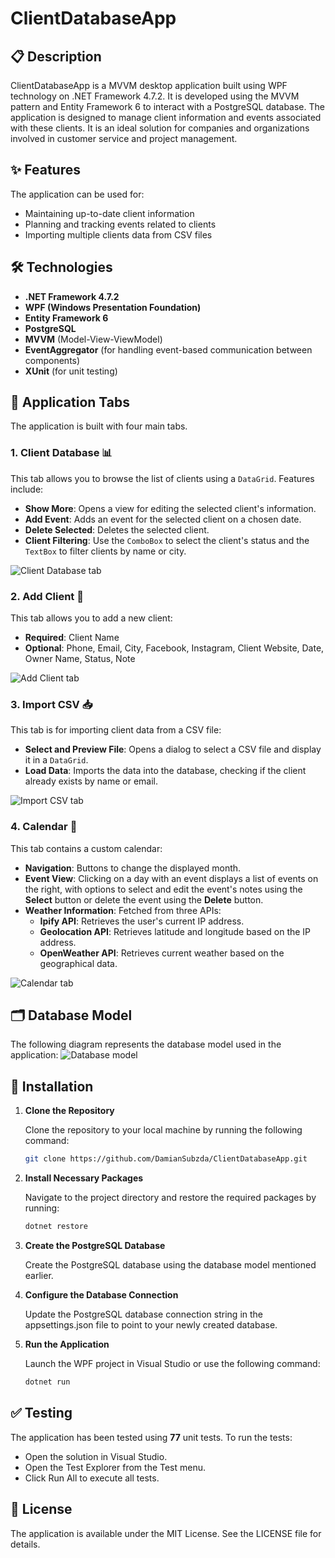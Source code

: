 # ClientDatabaseApp

## 📋 Description

ClientDatabaseApp is a MVVM desktop application built using WPF technology on .NET Framework 4.7.2. It is developed using the MVVM pattern and Entity Framework 6 to interact with a PostgreSQL database. The application is designed to manage client information and events associated with these clients. It is an ideal solution for companies and organizations involved in customer service and project management.

## ✨ Features

The application can be used for:
- Maintaining up-to-date client information
- Planning and tracking events related to clients
- Importing multiple clients data from CSV files

## 🛠️ Technologies

- **.NET Framework 4.7.2**
- **WPF (Windows Presentation Foundation)**
- **Entity Framework 6**
- **PostgreSQL**
- **MVVM** (Model-View-ViewModel)
- **EventAggregator** (for handling event-based communication between components)
- **XUnit** (for unit testing)

## 📂 Application Tabs

The application is built with four main tabs.

### 1. Client Database 📊

This tab allows you to browse the list of clients using a `DataGrid`. Features include:
- **Show More**: Opens a view for editing the selected client's information.
- **Add Event**: Adds an event for the selected client on a chosen date.
- **Delete Selected**: Deletes the selected client.
- **Client Filtering**: Use the `ComboBox` to select the client's status and the `TextBox` to filter clients by name or city.

![Client Database tab](Images/1.png)


### 2. Add Client 📝

This tab allows you to add a new client:
- **Required**: Client Name
- **Optional**: Phone, Email, City, Facebook, Instagram, Client Website, Date, Owner Name, Status, Note

![Add Client tab](Images/2.png)

### 3. Import CSV 📥

This tab is for importing client data from a CSV file:
- **Select and Preview File**: Opens a dialog to select a CSV file and display it in a `DataGrid`.
- **Load Data**: Imports the data into the database, checking if the client already exists by name or email.

![Import CSV tab](Images/3.png)

### 4. Calendar 📅

This tab contains a custom calendar:
- **Navigation**: Buttons to change the displayed month.
- **Event View**: Clicking on a day with an event displays a list of events on the right, with options to select and edit the event's notes using the **Select** button or delete the event using the **Delete** button.
- **Weather Information**: Fetched from three APIs:
  - **Ipify API**: Retrieves the user's current IP address.
  - **Geolocation API**: Retrieves latitude and longitude based on the IP address.
  - **OpenWeather API**: Retrieves current weather based on the geographical data.

![Calendar tab](Images/3.png)

## 🗂️ Database Model

The following diagram represents the database model used in the application:
![Database model](Images/Postgres.png)

## 🚀 Installation

1. **Clone the Repository**

   Clone the repository to your local machine by running the following command:
   ```bash
   git clone https://github.com/DamianSubzda/ClientDatabaseApp.git
   ```

3. **Install Necessary Packages**

   Navigate to the project directory and restore the required packages by running:
   ```bash
   dotnet restore
   ```
   
5. **Create the PostgreSQL Database**

   Create the PostgreSQL database using the database model mentioned earlier.
   
6. **Configure the Database Connection**

   Update the PostgreSQL database connection string in the appsettings.json file to point to your newly created database.

8. **Run the Application**

   Launch the WPF project in Visual Studio or use the following command:
    ```bash
    dotnet run
    ```

## ✅ Testing

The application has been tested using **77** unit tests. To run the tests:

- Open the solution in Visual Studio.
- Open the Test Explorer from the Test menu.
- Click Run All to execute all tests.

## 📄 License

The application is available under the MIT License. See the LICENSE file for details.
